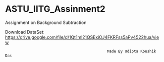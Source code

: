 # ASTU_IITG_Assinment2
Assignment on Background Subtraction

Download DataSet: https://drive.google.com/file/d/1Qt1ml21QSExiOJ4FKRFss5aPv4522hua/view


                                                  Made By Udipta Koushik Das
